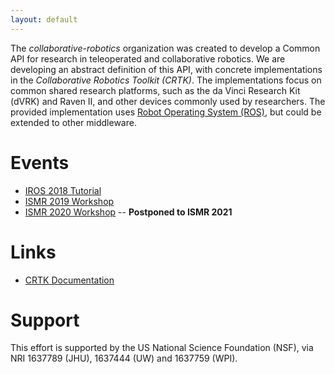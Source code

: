 ```yaml
---
layout: default
---
```


The _collaborative-robotics_ organization was created to develop a Common API for research in
teleoperated and collaborative robotics. We are developing an abstract definition of this API,
with concrete implementations in the _Collaborative Robotics Toolkit (CRTK)_.
The implementations focus on common shared research platforms, such as the da Vinci Research Kit (dVRK)
and Raven II, and other devices commonly used by researchers. The provided implementation uses
[Robot Operating System (ROS)](www.ros.org), but could be extended to other middleware.

# Events

* [IROS 2018 Tutorial](./iros-2018-tutorial.md)
* [ISMR 2019 Workshop](./ismr-2019-workshop.md)
* [ISMR 2020 Workshop](./ismr-2020-workshop.md) -- **Postponed to ISMR 2021**

# Links

* [CRTK Documentation](https://github.com/collaborative-robotics/documentation/wiki)

# Support

This effort is supported by the US National Science Foundation (NSF), via NRI 1637789 (JHU), 1637444 (UW)
and 1637759 (WPI).

